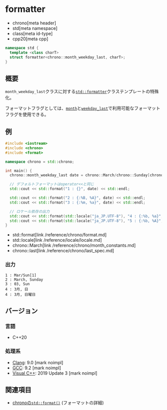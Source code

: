 # formatter
* chrono[meta header]
* std[meta namespace]
* class[meta id-type]
* cpp20[meta cpp]

```cpp
namespace std {
  template <class charT>
  struct formatter<chrono::month_weekday_last, charT>;
}
```

## 概要
`month_weekday_last`クラスに対する[`std::formatter`](/reference/format/formatter.md)クラステンプレートの特殊化。

フォーマットフラグとしては、[`month`](/reference/chrono/month/formatter.md)と[`weekday_last`](/reference/chrono/weekday_last/formatter.md)で利用可能なフォーマットフラグを使用できる。


## 例
```cpp example
#include <iostream>
#include <chrono>
#include <format>

namespace chrono = std::chrono;

int main() {
  chrono::month_weekday_last date = chrono::March/chrono::Sunday[chrono::last];

  // デフォルトフォーマットはoperator<<と同じ
  std::cout << std::format("1 : {}", date) << std::endl;

  std::cout << std::format("2 : {:%B, %A}", date) << std::endl;
  std::cout << std::format("3 : {:%m, %a}", date) << std::endl;

  // ロケール依存の出力
  std::cout << std::format(std::locale("ja_JP.UTF-8"), "4 : {:%b, %a}", date) << std::endl;
  std::cout << std::format(std::locale("ja_JP.UTF-8"), "5 : {:%b, %A}", date) << std::endl;
}
```
* std::format[link /reference/chrono/format.md]
* std::locale[link /reference/locale/locale.md]
* chrono::March[link /reference/chrono/month_constants.md]
* chrono::last[link /reference/chrono/last_spec.md]

### 出力
```
1 : Mar/Sun[1]
2 : March, Sunday
3 : 03, Sun
4 : 3月, 日
4 : 3月, 日曜日
```

## バージョン
### 言語
- C++20

### 処理系
- [Clang](/implementation.md#clang): 9.0 [mark noimpl]
- [GCC](/implementation.md#gcc): 9.2 [mark noimpl]
- [Visual C++](/implementation.md#visual_cpp): 2019 Update 3 [mark noimpl]


## 関連項目
- [chronoの`std::format()`](/reference/chrono/format.md) (フォーマットの詳細)
